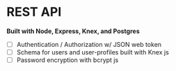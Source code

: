 # REST API
**Built with Node, Express, Knex, and Postgres**

- [ ] Authentication / Authorization w/ JSON web token
- [ ] Schema for users and user-profiles built with Knex js
- [ ] Password encryption with bcrypt js
